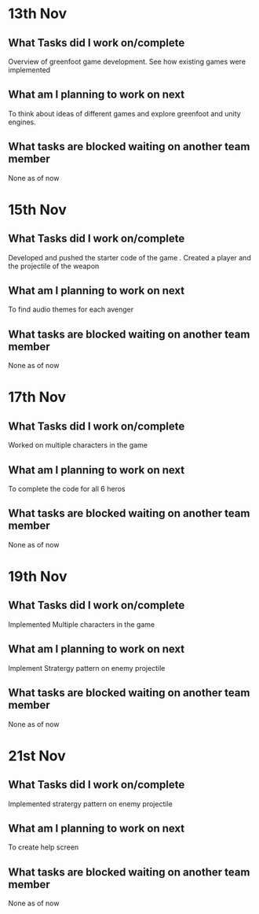 # 13th Nov

## What Tasks did I work on/complete

Overview of greenfoot game development. See how existing games were implemented

## What am I planning to work on next

To think about ideas of different games and explore greenfoot and unity engines.

## What tasks are blocked waiting on another team member

None as of now

# 15th Nov

## What Tasks did I work on/complete

Developed and pushed the starter code of the game . Created a player and the projectile of the weapon

## What am I planning to work on next

To find audio themes for each avenger

## What tasks are blocked waiting on another team member

None as of now

# 17th Nov

## What Tasks did I work on/complete

Worked on multiple characters in the game

## What am I planning to work on next

To complete the code for all 6 heros 

## What tasks are blocked waiting on another team member

None as of now

# 19th Nov

## What Tasks did I work on/complete

Implemented Multiple characters in the game

## What am I planning to work on next

Implement Stratergy pattern on enemy projectile

## What tasks are blocked waiting on another team member

None as of now

# 21st Nov

## What Tasks did I work on/complete

Implemented stratergy pattern on enemy projectile

## What am I planning to work on next

To create help screen

## What tasks are blocked waiting on another team member

None as of now